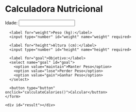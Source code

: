 <!DOCTYPE html>
<html lang="en">
<head>
  <meta charset="UTF-8">
  <meta http-equiv="X-UA-Compatible" content="IE=edge">
  <meta name="viewport" content="width=device-width, initial-scale=1.0">
  <title>Calculadora Nutricional</title>
</head>
<body>
  <div class="container">
    <h1>Calculadora Nutricional</h1>
    <form id="calcForm">
      <label for="age">Idade:</label>
      <input type="number" id="age" name="age" required>
      
      <label for="weight">Peso (kg):</label>
      <input type="number" id="weight" name="weight" required>
      
      <label for="height">Altura (cm):</label>
      <input type="number" id="height" name="height" required>
      
      <label for="goal">Objetivo:</label>
      <select name="goal" id="goal">
        <option value="maintain">Manter Peso</option>
        <option value="lose">Perder Peso</option>
        <option value="gain">Ganhar Peso</option>
      </select>
      
      <button type="button" onclick="calculateCalories()">Calcular</button>
    </form>
    
    <div id="result"></div>
  </div>
</body>
</html>
